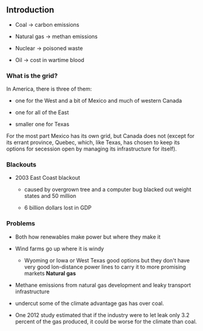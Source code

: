 Introduction
------------

*   Coal -> carbon emissions
    
*   Natural gas -> methan emissions
    
*   Nuclear -> poisoned waste
    
*   Oil -> cost in wartime blood
    

### What is the grid?

In America, there is three of them:

*   one for the West and a bit of Mexico and much of western Canada
    
*   one for all of the East
    
*   smaller one for Texas
    

For the most part Mexico has its own grid, but Canada does not (except for its errant province, Quebec, which, like Texas, has chosen to keep its options for secession open by managing its infrastructure for itself).

### Blackouts

*   2003 East Coast blackout
    
    *   caused by overgrown tree and a computer bug blacked out weight states and 50 million
        
    *   6 billion dollars lost in GDP
        

### Problems

*   Both how renewables make power but where they make it
    
*   Wind farms go up where it is windy
    
    *   Wyoming or Iowa or West Texas good options but they don't have very good lon-distance power lines to carry it to more promising markets **Natural gas**
        
*   Methane emissions from natural gas development and leaky transport infrastructure
    
*   undercut some of the climate advantage gas has over coal.
    
*   One 2012 study estimated that if the industry were to let leak only 3.2 percent of the gas produced, it could be worse for the climate than coal.